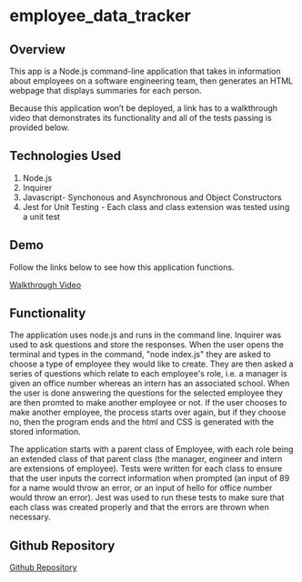 # employee_data_tracker

## Overview

This app is a Node.js command-line application that takes in information about employees on a software engineering team, then generates an HTML webpage that displays summaries for each person.

Because this application won’t be deployed, a link has to a walkthrough video that demonstrates its functionality and all of the tests passing is provided below. 


## Technologies Used
1. Node.js
1. Inquirer
1. Javascript- Synchonous and Asynchronous and Object Constructors
1. Jest for Unit Testing - Each class and class extension was tested using a unit test


## Demo

Follow the links below to see how this application functions.

[Walkthrough Video](https://mikeyp957.github.io/employee_data_tracker/)

## Functionality
The application uses node.js and runs in the command line. Inquirer was used to ask questions and store the responses. When the user opens the terminal and types in the command, "node index.js" they are asked to choose a type of employee they would like to create. They are then asked a series of questions which relate to each employee's role, i.e. a manager is given an office number whereas an intern has an associated school. When the user is done answering the questions for the selected employee they are then promted to make another employee or not. If the user chooses to make another employee, the process starts over again, but if they choose no, then the program ends and the html and CSS is generated with the stored information.

The application starts with a parent class of Employee, with each role being an extended class of that parent class (the manager, engineer and intern are extensions of employee). Tests were written for each class to ensure that the user inputs the correct information when prompted (an input of 89 for a name would throw an error, or an input of hello for office number would throw an error). Jest was used to run these tests to make sure that each class was created properly and that the errors are thrown when necessary.




## Github Repository
[Github Repository](https://mikeyp957.github.io/employee_data_tracker/)

